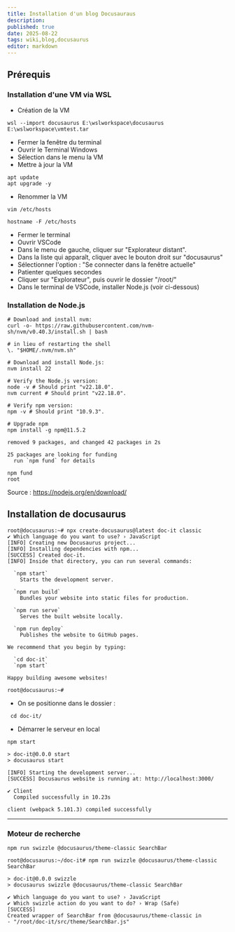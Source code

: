 ```yaml
---
title: Installation d'un blog Docusauraus
description: 
published: true
date: 2025-08-22
tags: wiki,blog,docusaurus
editor: markdown
---
```


## Prérequis

### Installation d'une VM via WSL

- Création de la VM

```shell
wsl --import docusaurus E:\wslworkspace\docusaurus E:\wslworkspace\vmtest.tar
```

- Fermer la fenêtre du terminal
- Ouvrir le Terminal Windows
- Sélection dans le menu la VM
- Mettre à jour la VM

```shell
apt update
apt upgrade -y
```

- Renommer la VM

```shell
vim /etc/hosts

hostname -F /etc/hosts
```

- Fermer le terminal
- Ouvrir VSCode
- Dans le menu de gauche, cliquer sur "Explorateur distant".
- Dans la liste qui apparaît, cliquer avec le bouton droit sur "docusaurus"
- Sélectionner l'option : "Se connecter dans la fenêtre actuelle"
- Patienter quelques secondes
- Cliquer sur "Explorateur", puis ouvrir le dossier "/root/"
- Dans le terminal de VSCode, installer Node.js (voir ci-dessous)

### Installation de Node.js

```shell
# Download and install nvm:
curl -o- https://raw.githubusercontent.com/nvm-sh/nvm/v0.40.3/install.sh | bash

# in lieu of restarting the shell
\. "$HOME/.nvm/nvm.sh"

# Download and install Node.js:
nvm install 22

# Verify the Node.js version:
node -v # Should print "v22.18.0".
nvm current # Should print "v22.18.0".

# Verify npm version:
npm -v # Should print "10.9.3".

# Upgrade npm
npm install -g npm@11.5.2

removed 9 packages, and changed 42 packages in 2s

25 packages are looking for funding
  run `npm fund` for details
```

```shell
npm fund
root
```

Source : https://nodejs.org/en/download/

## Installation de docusaurus

```shell
root@docusaurus:~# npx create-docusaurus@latest doc-it classic
✔ Which language do you want to use? › JavaScript
[INFO] Creating new Docusaurus project...
[INFO] Installing dependencies with npm...
[SUCCESS] Created doc-it.
[INFO] Inside that directory, you can run several commands:

  `npm start`
    Starts the development server.

  `npm run build`
    Bundles your website into static files for production.

  `npm run serve`
    Serves the built website locally.

  `npm run deploy`
    Publishes the website to GitHub pages.

We recommend that you begin by typing:

  `cd doc-it`
  `npm start`

Happy building awesome websites!

root@docusaurus:~# 
```

- On se positionne dans le dossier : 

```shell
 cd doc-it/
```

- Démarrer le serveur en local

```shell
npm start

> doc-it@0.0.0 start
> docusaurus start

[INFO] Starting the development server...
[SUCCESS] Docusaurus website is running at: http://localhost:3000/

✔ Client
  Compiled successfully in 10.23s

client (webpack 5.101.3) compiled successfully
```

----

### Moteur de recherche

```shell
npm run swizzle @docusaurus/theme-classic SearchBar
```

```shell
root@docusaurus:~/doc-it# npm run swizzle @docusaurus/theme-classic SearchBar

> doc-it@0.0.0 swizzle
> docusaurus swizzle @docusaurus/theme-classic SearchBar

✔ Which language do you want to use? › JavaScript
✔ Which swizzle action do you want to do? › Wrap (Safe)
[SUCCESS] 
Created wrapper of SearchBar from @docusaurus/theme-classic in 
- "/root/doc-it/src/theme/SearchBar.js"
```